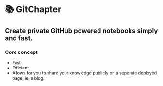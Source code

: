 # 📚 GitChapter

## Create private GitHub powered notebooks simply and fast.

### Core concept

- Fast
- Efficient
- Allows for you to share your knowledge publicly on a seperate deployed page, ie, a blog.
